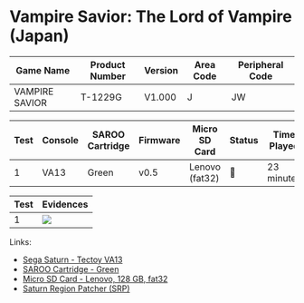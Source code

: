 # Vampire Savior: The Lord of Vampire (Japan)

| Game Name      | Product Number | Version | Area Code | Peripheral Code |
| -------------- | -------------- | ------- | --------- | --------------- |
| VAMPIRE SAVIOR | T-1229G        | V1.000  | J         | JW              |

| Test | Console | SAROO Cartridge | Firmware | Micro SD Card  | Status | Time Played |
| ---- | ------- | --------------- | -------- | -------------- | ------ | ----------- |
| 1    | VA13    | Green           | v0.5     | Lenovo (fat32) | :100:  | 23 minutes  |

| Test | Evidences                                                                                        |
| ---- | ------------------------------------------------------------------------------------------------ |
| 1    | [![](https://img.youtube.com/vi/yV3gqJcytVY/0.jpg)](https://www.youtube.com/watch?v=yV3gqJcytVY) |

Links:

- [Sega Saturn - Tectoy VA13](../../../Info/Consoles/VA13/README.md)
- [SAROO Cartridge - Green](../../../Info/Cartridges/RetroGameParadiseStore/1.32F/README.md)
- [Micro SD Card - Lenovo, 128 GB, fat32](../../../Info/SdCards/Lenovo/128GB/fat32/README.md)
- [Saturn Region Patcher (SRP)](https://segaxtreme.net/resources/saturn-region-patcher.81/download)
